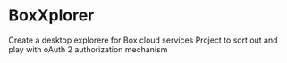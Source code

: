 # BoxXplorer
Create a desktop explorere for Box cloud services
Project to sort out and play with oAuth 2 authorization mechanism
